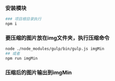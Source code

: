 ### 安装模块
```Bash
### 项目根目录执行
npm i
```

### 要压缩的图片放在img文件夹，执行压缩命令
```Bash
node ./node_modules/gulp/bin/gulp.js imgMin
## 或者
npm run imgMin
```

### 压缩后的图片输出到imgMin